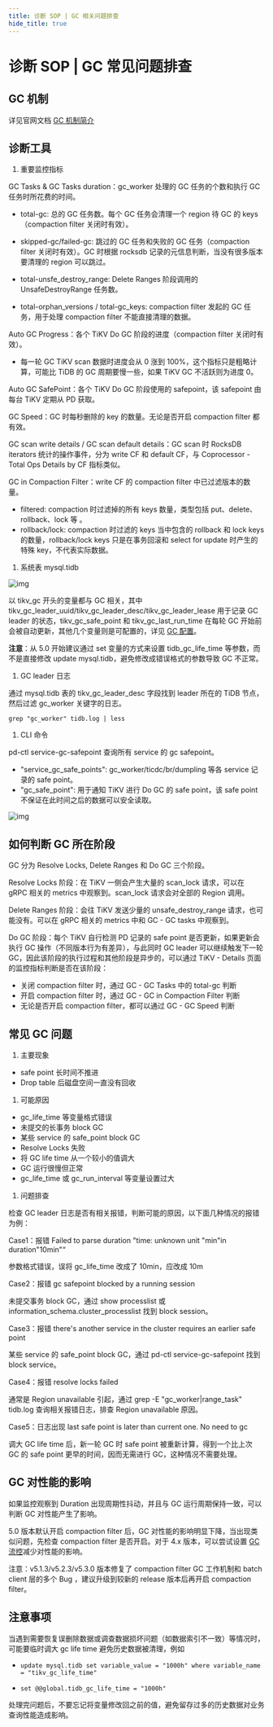 ```yaml
---
title: 诊断 SOP | GC 相关问题排查
hide_title: true
---
```


# 诊断 SOP | GC 常见问题排查

## GC 机制

详见官网文档 [GC 机制简介](https://docs.pingcap.com/zh/tidb/stable/garbage-collection-overview)

## **诊断工具**

1. 重要监控指标

GC Tasks & GC Tasks duration：gc_worker 处理的 GC 任务的个数和执行 GC 任务时所花费的时间。

- total-gc: 总的 GC 任务数。每个 GC 任务会清理一个 region 待 GC 的 keys（compaction filter 关闭时有效）。

- skipped-gc/failed-gc: 跳过的 GC 任务和失败的 GC 任务（compaction filter 关闭时有效）。GC 时根据 rocksdb 记录的元信息判断，当没有很多版本要清理的 region 可以跳过。

- total-unsfe_destroy_range: Delete Ranges 阶段调用的 UnsafeDestroyRange 任务数。

- total-orphan_versions / total-gc_keys: compaction filter 发起的 GC 任务，用于处理 compaction filter 不能直接清理的数据。

Auto GC Progress：各个 TiKV Do GC 阶段的进度（compaction filter 关闭时有效）。

- 每一轮 GC TiKV scan 数据时进度会从 0 涨到 100%，这个指标只是粗略计算，可能比 TiDB 的 GC 周期要慢一些，如果 TiKV GC 不活跃则为进度 0。

Auto GC SafePoint：各个 TiKV Do GC 阶段使用的 safepoint，该 safepoint 由每台 TiKV 定期从 PD 获取。

GC Speed：GC 时每秒删除的 key 的数量。无论是否开启 compaction filter 都有效。

GC scan write details / GC scan default details：GC scan 时 RocksDB iterators 统计的操作事件，分为 write CF 和 default CF，与 Coprocessor - Total Ops Details by CF 指标类似。

GC in Compaction Filter：write CF 的 compaction filter 中已过滤版本的数量。

- filtered: compaction 时过滤掉的所有 keys 数量，类型包括 put、delete、rollback、lock 等 。
- rollback/lock: compaction 时过滤的 keys 当中包含的 rollback 和 lock keys 的数量，rollback/lock keys 只是在事务回滚和 select for update 时产生的特殊 key，不代表实际数据。

1. 系统表 mysql.tidb

![img](https://asktug.com/uploads/default/original/4X/c/1/c/c1c36dacede413af8f956df929eb87eebe1951f8.jpeg)

以 tikv_gc 开头的变量都与 GC 相关，其中 tikv_gc_leader_uuid/tikv_gc_leader_desc/tikv_gc_leader_lease 用于记录 GC leader 的状态，tikv_gc_safe_point 和 tikv_gc_last_run_time 在每轮 GC 开始前会被自动更新，其他几个变量则是可配置的，详见 [GC 配置](https://docs.pingcap.com/zh/tidb/stable/garbage-collection-configuration)。

**注意**：从 5.0 开始建议通过 set 变量的方式来设置 tidb_gc_life_time 等参数，而不是直接修改 update mysql.tidb，避免修改成错误格式的参数导致 GC 不正常。

1. GC leader 日志

通过 mysql.tidb 表的 tikv_gc_leader_desc 字段找到 leader 所在的 TiDB 节点，然后过滤 gc_worker 关键字的日志。

```
grep "gc_worker" tidb.log | less
```

1. CLI 命令

pd-ctl service-gc-safepoint 查询所有 service 的 gc safepoint。

- "service_gc_safe_points": gc_worker/ticdc/br/dumpling 等各 service 记录的 safe point。
- "gc_safe_point": 用于通知 TiKV 进行 Do GC 的 safe point，该 safe point 不保证在此时间之后的数据可以安全读取。

![img](https://asktug.com/uploads/default/original/4X/e/b/f/ebf1fdbcb49e2b1b9c0ac0c8586e516bc08d87d2.jpeg)

## **如何判断 GC 所在阶段**

GC 分为 Resolve Locks, Delete Ranges 和 Do GC 三个阶段。

Resolve Locks 阶段：在 TiKV 一侧会产生大量的 scan_lock 请求，可以在 gRPC 相关的 metrics 中观察到。scan_lock 请求会对全部的 Region 调用。

Delete Ranges 阶段：会往 TiKV 发送少量的 unsafe_destroy_range 请求，也可能没有。可以在 gRPC 相关的 metrics 中和 GC - GC tasks 中观察到。

Do GC 阶段：每个 TiKV 自行检测 PD 记录的 safe point 是否更新，如果更新会执行 GC 操作（不同版本行为有差异），与此同时 GC leader 可以继续触发下一轮 GC，因此该阶段的执行过程和其他阶段是异步的，可以通过 TiKV - Details 页面的监控指标判断是否在该阶段：

- 关闭 compaction filter 时，通过 GC - GC Tasks 中的 total-gc 判断
- 开启 compaction filter 时，通过 GC - GC in Compaction Filter 判断
- 无论是否开启 compaction filter，都可以通过 GC - GC Speed 判断

## **常见 GC 问题**

1. 主要现象

- safe point 长时间不推进
- Drop table 后磁盘空间一直没有回收

1. 可能原因

- gc_life_time 等变量格式错误
- 未提交的长事务 block GC
- 某些 service 的 safe_point block GC
- Resolve Locks 失败
- 将 GC life time 从一个较小的值调大
- GC 运行很慢但正常
- gc_life_time 或 gc_run_interval 等变量设置过大

1. 问题排查

检查 GC leader 日志是否有相关报错，判断可能的原因，以下面几种情况的报错为例：

Case1：报错 Failed to parse duration "time: unknown unit "min"in duration"10min"“

参数格式错误，误将 gc_life_time 改成了 10min，应改成 10m

Case2：报错 gc safepoint blocked by a running session

未提交事务 block GC，通过 show processlist 或 information_schema.cluster_processlist 找到 block session。

Case3：报错 there's another service in the cluster requires an earlier safe point

某些 service 的 safe_point block GC，通过 pd-ctl service-gc-safepoint 找到 block service。

Case4：报错 resolve locks failed

通常是 Region unavailable 引起，通过 grep -E "gc_worker|range_task" tidb.log 查询相关报错日志，排查 Region unavailable 原因。

Case5：日志出现 last safe point is later than current one. No need to gc

调大 GC life time 后，新一轮 GC 时 safe point 被重新计算，得到一个比上次 GC 的 safe point 更早的时间，因而无需进行 GC，这种情况不需要处理。

## **GC 对性能的影响**

如果监控观察到 Duration 出现周期性抖动，并且与 GC 运行周期保持一致，可以判断 GC 对性能产生了影响。

5.0 版本默认开启 compaction filter 后，GC 对性能的影响明显下降，当出现类似问题，先检查 compaction filter 是否开启。对于 4.x 版本，可以尝试设置 [GC 流控](https://docs.pingcap.com/tidb/stable/garbage-collection-configuration#gc-io-limit)减少对性能的影响。

注意：v5.1.3/v5.2.3/v5.3.0 版本修复了 compaction filter GC 工作机制和 batch client 层的多个 Bug ，建议升级到较新的 release 版本后再开启 compaction filter。

## **注意事项**

当遇到需要恢复误删除数据或调查数据损坏问题（如数据索引不一致）等情况时，可能要临时调大 gc life time 避免历史数据被清理，例如

- `update mysql.tidb set variable_value = "1000h" where variable_name = "tikv_gc_life_time"`

- `set @@global.tidb_gc_life_time = "1000h"`

处理完问题后，不要忘记将变量修改回之前的值，避免留存过多的历史数据对业务查询性能造成影响。

